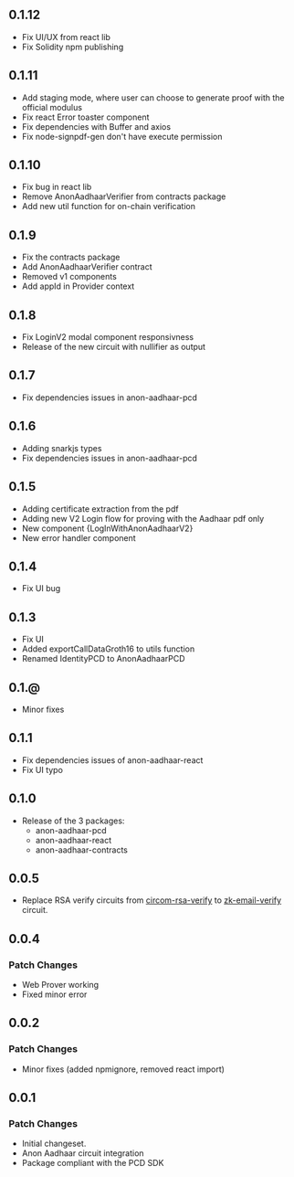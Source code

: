 ## 0.1.12

- Fix UI/UX from react lib
- Fix Solidity npm publishing

## 0.1.11

- Add staging mode, where user can choose to generate proof with the official modulus
- Fix react Error toaster component
- Fix dependencies with Buffer and axios
- Fix node-signpdf-gen don't have execute permission

## 0.1.10

- Fix bug in react lib
- Remove AnonAadhaarVerifier from contracts package
- Add new util function for on-chain verification

## 0.1.9

- Fix the contracts package
- Add AnonAadhaarVerifier contract
- Removed v1 components
- Add appId in Provider context

## 0.1.8

- Fix LoginV2 modal component responsivness
- Release of the new circuit with nullifier as output

## 0.1.7

- Fix dependencies issues in anon-aadhaar-pcd

## 0.1.6

- Adding snarkjs types
- Fix dependencies issues in anon-aadhaar-pcd

## 0.1.5

- Adding certificate extraction from the pdf
- Adding new V2 Login flow for proving with the Aadhaar pdf only
- New component {LogInWithAnonAadhaarV2}
- New error handler component

## 0.1.4

- Fix UI bug

## 0.1.3

- Fix UI
- Added exportCallDataGroth16 to utils function
- Renamed IdentityPCD to AnonAadhaarPCD

## 0.1.@

- Minor fixes

## 0.1.1

- Fix dependencies issues of anon-aadhaar-react
- Fix UI typo

## 0.1.0

- Release of the 3 packages:
  - anon-aadhaar-pcd
  - anon-aadhaar-react
  - anon-aadhaar-contracts

## 0.0.5

- Replace RSA verify circuits from [circom-rsa-verify](hhttps://github.com/zkp-application/circom-rsa-verify) to [zk-email-verify](https://github.com/zkemail/zk-email-verify) circuit.

## 0.0.4

### Patch Changes

- Web Prover working
- Fixed minor error

## 0.0.2

### Patch Changes

- Minor fixes (added npmignore, removed react import)

## 0.0.1

### Patch Changes

- Initial changeset.
- Anon Aadhaar circuit integration
- Package compliant with the PCD SDK
